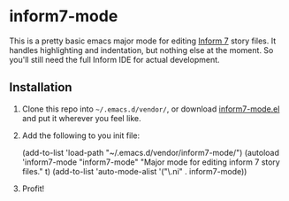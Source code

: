 # inform7-mode

This is a pretty basic emacs major mode for editing [Inform 7][i7]
story files. It handles highlighting and indentation, but nothing else
at the moment. So you'll still need the full Inform IDE for actual
development.

## Installation

 1. Clone this repo into `~/.emacs.d/vendor/`, or download
 [inform7-mode.el] and put it wherever you feel like.
 2. Add the following to you init file:

    (add-to-list 'load-path "~/.emacs.d/vendor/inform7-mode/")
    (autoload 'inform7-mode "inform7-mode"   "Major mode for editing inform 7 story files." t)
    (add-to-list 'auto-mode-alist '("\\.ni" . inform7-mode))
 3. Profit!

[i7]:http://inform7.com/
[inform7-mode.el]:https://github.com/fred-o/inform7-mode/raw/master/inform7-mode.el
